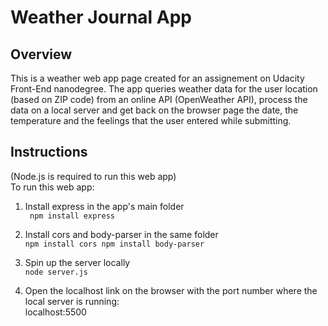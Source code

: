 # Weather Journal App #

## Overview ##

This is a weather web app page created for an assignement on Udacity Front-End nanodegree. 
The app queries weather data for the user location (based on ZIP code) from an online API (OpenWeather API), process the data on a local server and get back on the browser page the date, the temperature and the feelings that the user entered while submitting.

## Instructions ##

(Node.js is required to run this web app)  
To run this web app:  
1. Install express in the app's main folder  
        ``` 
        npm install express
        ```

2. Install cors and body-parser in the same folder  
        ```
        npm install cors
        npm install body-parser
        ```

3. Spin up the server locally  
        ```
        node server.js
        ```

4. Open the localhost link on the browser with the port number where the local server is running:  
        localhost:5500

    